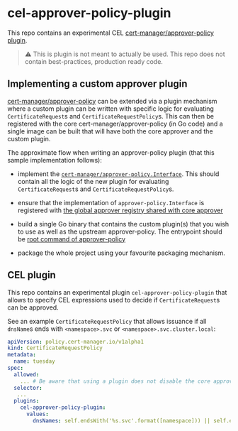 # cel-approver-policy-plugin

This repo contains an experimental CEL
[cert-manager/approver-policy plugin](https://cert-manager.io/docs/projects/approver-policy/#plugins).


> :warning:  This is plugin is not meant to actually be used. This repo does not contain best-practices, production
> ready code.

## Implementing a custom approver plugin

[cert-manager/approver-policy](https://cert-manager.io/docs/projects/approver-policy/) can be extended via a plugin
mechanism where a custom plugin can be written with specific logic for evaluating `CertificateRequest`s and
`CertificateRequestPolicy`s. This can then be registered with the core cert-manager/approver-policy (in Go code)
and a single image can be built that will have both the core approver and the custom plugin.

The approximate flow when writing an approver-policy plugin (that this sample implementation follows):

- implement the [`cert-manager/approver-policy.Interface`](https://github.com/cert-manager/approver-policy/blob/v0.6.3/pkg/approver/approver.go#L27-L53).
  This should contain all the logic of the new plugin for evaluating `CertificateRequest`s and `CertificateRequestPolicy`s.

- ensure that the implementation of `approver-policy.Interface` is registered with
  [the global approver registry shared with core approver](https://github.com/cert-manager/approver-policy/blob/v0.6.3/pkg/registry/registry.go#L28)

- build a single Go binary that contains the custom plugin(s) that you wish to use as well as the upstream approver-policy.
  The entrypoint should be [root command of approver-policy](https://github.com/cert-manager/approver-policy/blob/v0.6.3/cmd/main.go#L24)

- package the whole project using your favourite packaging mechanism.

## CEL plugin

This repo contains an experimental plugin `cel-approver-policy-plugin` that allows to specify CEL expressions
used to decide if `CertificateRequest`s can be approved.

See an example `CertificateRequestPolicy` that allows issuance if all `dnsName`s ends with `<namespace>.svc`
or `<namespace>.svc.cluster.local`:

```yaml
apiVersion: policy.cert-manager.io/v1alpha1
kind: CertificateRequestPolicy
metadata:
  name: tuesday
spec:
  allowed:
    ... # Be aware that using a plugin does not disable the core approver - a CertificateRequest still has to match the allowed block here even if a plugin is specified
  selector:
   ...
  plugins:
    cel-approver-policy-plugin:
      values:
        dnsNames: self.endsWith('%s.svc'.format([namespace])) || self.endsWith('%s.svc.cluster.local'.format([namespace]))
```